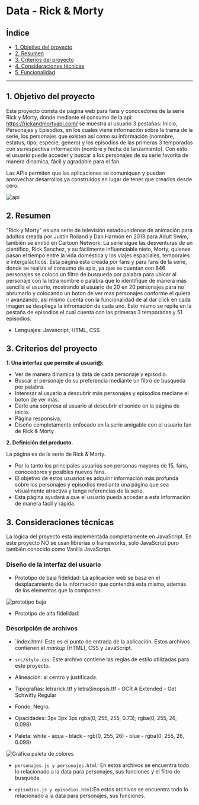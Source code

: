 
# Data - Rick & Morty

## Índice

* [1. Objetivo del proyecto](#1-objetivo-del-proyecto)
* [2. Resumen](#2-resumen)
* [3. Criterios del proyecto](#3-criterios-del-proyecto)
* [4. Consideraciones técnicas](#4-consideraciones-técnicas)
* [5. Funcionalidad](#5-funcionalidad)

***

## 1. Objetivo del proyecto

Este proyecto consta de página web para fans y conocedores de la serie Rick y Morty, donde mediante el consumo de la api: https://rickandmortyapi.com/
se muestra al usuario 3 pestañas: Inicio, Personajes y Episodios, en los cuales viene información sobre la trama de la serie, los personajes que existen así como su información (nomnbre, estatus, tipo, especie, genero) y los episodios de las primeras 3 temporadas con su respectiva información (nombre y fecha de lanzamiento).
Con esto el usuario puede acceder y buscar a los personajes de su serie favorita de manera dinamica, fácil y agradable para el fan.

Las APIs permiten que las aplicaciones se comuniquen y puedan aprovechar desarrollos ya construidos en lugar de tener que crearlos desde cero. 

![api](<https://github.com/GenovevaCastro/DEV008-data-lovers/blob/feature/iniciodata/src/api.jpg?raw=true>)

## 2. Resumen

"Rick y Morty" es una serie de televisión estadounidense de animación para adultos creada por Justin Roiland y Dan Harmon en 2013 para Adult Swim, también se emitió en Cartoon Network. La serie sigue las desventuras de un científico, Rick Sanchez, y su fácilmente influenciable nieto, Morty, quienes pasan el tiempo entre la vida doméstica y los viajes espaciales, temporales e intergalácticos. 
Esta página esta creada por fans y para fans de la serie, donde se realiza el consumo de apis, ya que se cuentan con 846 personajes se coloco un filtro de busqueda por palabra para ubicar al personaje con la letra nombre o palabra que lo identifique de manera más sencilla el usuario, mostrando al usuario de 20 en 20 personajes para no abrumarlo y colocando un boton de ver mas personajes conforme el quiera ir avanzando, así mismo cuenta con la funcionalidad de al dar click en cada imagen se despliega la infromación de cada uno.
Esto mismo se repite en la pestaña de episodios el cual cuenta con las primeras 3 temporadas y 51 episodios.

* Lenguajes: Javascript, HTML, CSS

## 3. Criterios del proyecto

**1. Una interfaz que permite al usuari@:**

* Ver de manera dinamica la data de cada personaje y episodio.    
* Buscar el personaje de su preferencia mediante un filtro de busqueda por palabra.
* Interesar al usuario a descubrir más personajes y episodios mediane el boton de ver más. 
* Darle una sorpresa al usuario al descubrir el sonido en la página de inicio.
* Página responsiva.
* Diseño completamente enfocado en la serie amigable con el usuario fan de Rick & Morty

**2. Definición del producto.**  

La página es de la serie de Rick & Morty.  

* Por lo tanto los principales usuarios son personas mayores de 15, fans, conocedores y posibles nuevos fans.
* El objetivo de estos usuarios es adquirir información más profunda sobre los personajes y episodios mediante una página que sea visualmente atractiva y tenga referencias de la serie. 
* Esta página ayudará a que el usuario pueda acceder a esta información de manera fácil y rápida.

## 3. Consideraciones técnicas

La lógica del proyecto esta implementada completamente en JavaScript. 
En este proyecto NO se usan librerías o frameworks, solo JavaScript puro también conocido como Vanilla JavaScript.

### Diseño de la interfaz del usuario

* Prototipo de baja fidelidad: La aplicación web se basa en el desplazamiento de la información que contendrá esta misma, además de los elementos que la componen.

![prototipo baja](<https://github.com/GenovevaCastro/DEV008-data-lovers/blob/feature/iniciodata/src/prototipobaja.jpeg?raw=true>)

* Prototipo de alta fidelidad:

### Descripción de archivos

* `index.html: Este es el punto de entrada de la aplicación. Estos archivos contienen el _markup_ (HTML), CSS y JavaScript.

* `src/style.css`: Este archivo contiene las reglas de estilo utilizadas para este proyecto.

 * Alineación: al centro y justificada.
 * Tipografías: letrarick.ttf y letraSinopsis.ttf - OCR A Extended  - Get Schwifty Regular
 * Fondo: Negro.
 * Opacidades: 3px 3px 3px rgba(0, 255, 255, 0.73);  rgba(0, 255, 26, 0.098)
 * Paleta:  white -  aqua - black - rgb(0, 255, 26) - blue - rgba(0, 255, 26, 0.098)


![Gráfica paleta de colores](<https://github.com/GenovevaCastro/DEV008-data-lovers/blob/feature/iniciodata/src/paleta%20colores.jpg?raw=true>)


* `personajes.js y personajes.html`: En estos archivos se encuentra todo lo relacionado a la data para personajes, sus funciones y el filtro de busqueda.

* `episodios.js y episodios.html`:En estos archivos se encuentra todo lo relacionado a la data para personajes, sus funciones.

